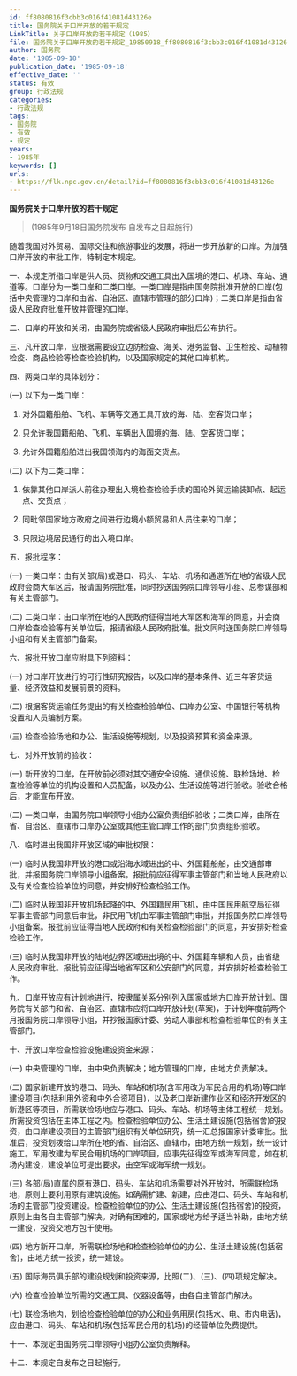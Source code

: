 ```yaml
---
id: ff8080816f3cbb3c016f41081d43126e
title: 国务院关于口岸开放的若干规定
LinkTitle: 关于口岸开放的若干规定（1985）
file: 国务院关于口岸开放的若干规定_19850918_ff8080816f3cbb3c016f41081d43126e.docx
author: 国务院
date: '1985-09-18'
publication_date: '1985-09-18'
effective_date: ''
status: 有效
group: 行政法规
categories:
- 行政法规
tags:
- 国务院
- 有效
- 规定
years:
- 1985年
keywords: []
urls:
- https://flk.npc.gov.cn/detail?id=ff8080816f3cbb3c016f41081d43126e
---
```


**国务院关于口岸开放的若干规定**

> (1985年9月18日国务院发布 自发布之日起施行)

随着我国对外贸易、国际交往和旅游事业的发展，将进一步开放新的口岸。为加强口岸开放的审批工作，特制定本规定。

一、本规定所指口岸是供人员、货物和交通工具出入国境的港口、机场、车站、通道等。口岸分为一类口岸和二类口岸。一类口岸是指由国务院批准开放的口岸(包括中央管理的口岸和由省、自治区、直辖市管理的部分口岸)；二类口岸是指由省级人民政府批准开放并管理的口岸。

二、口岸的开放和关闭，由国务院或省级人民政府审批后公布执行。

三、凡开放口岸，应根据需要设立边防检查、海关、港务监督、卫生检疫、动植物检疫、商品检验等检查检验机构，以及国家规定的其他口岸机构。

四、两类口岸的具体划分：

(一) 以下为一类口岸：

1. 对外国籍船舶、飞机、车辆等交通工具开放的海、陆、空客货口岸；

2. 只允许我国籍船舶、飞机、车辆出入国境的海、陆、空客货口岸；

3. 允许外国籍船舶进出我国领海内的海面交货点。

(二) 以下为二类口岸：

1. 依靠其他口岸派人前往办理出入境检查检验手续的国轮外贸运输装卸点、起运点、交货点；

2. 同毗邻国家地方政府之间进行边境小额贸易和人员往来的口岸；

3. 只限边境居民通行的出入境口岸。

五、报批程序：

(一) 一类口岸：由有关部(局)或港口、码头、车站、机场和通道所在地的省级人民政府会商大军区后，报请国务院批准，同时抄送国务院口岸领导小组、总参谋部和有关主管部门。

(二) 二类口岸：由口岸所在地的人民政府征得当地大军区和海军的同意，并会商口岸检查检验等有关单位后，报请省级人民政府批准。批文同时送国务院口岸领导小组和有关主管部门备案。

六、报批开放口岸应附具下列资料：

(一) 对口岸开放进行的可行性研究报告，以及口岸的基本条件、近三年客货运量、经济效益和发展前景的资料。

(二) 根据客货运输任务提出的有关检查检验单位、口岸办公室、中国银行等机构设置和人员编制方案。

(三) 检查检验场地和办公、生活设施等规划，以及投资预算和资金来源。

七、对外开放前的验收：

(一) 新开放的口岸，在开放前必须对其交通安全设施、通信设施、联检场地、检查检验等单位的机构设置和人员配备，以及办公、生活设施等进行验收。验收合格后，才能宣布开放。

(二) 一类口岸，由国务院口岸领导小组办公室负责组织验收；二类口岸，由所在省、自治区、直辖市口岸办公室或其他主管口岸工作的部门负责组织验收。

八、临时进出我国非开放区域的审批权限：

(一) 临时从我国非开放的港口或沿海水域进出的中、外国籍船舶，由交通部审批，并报国务院口岸领导小组备案。报批前应征得军事主管部门和当地人民政府以及有关检查检验单位的同意，并安排好检查检验工作。

(二) 临时从我国非开放机场起降的中、外国籍民用飞机，由中国民用航空局征得军事主管部门同意后审批，非民用飞机由军事主管部门审批，并报国务院口岸领导小组备案。报批前应征得当地人民政府和有关检查检验部门的同意，并安排好检查检验工作。

(三) 临时从我国非开放的陆地边界区域进出境的中、外国籍车辆和人员，由省级人民政府审批。报批前应征得当地省军区和公安部门的同意，并安排好检查检验工作。

九、口岸开放应有计划地进行，按隶属关系分别列入国家或地方口岸开放计划。国务院有关部门和省、自治区、直辖市应将口岸开放计划(草案)，于计划年度前两个月报国务院口岸领导小组，并抄报国家计委、劳动人事部和检查检验单位的有关主管部门。

十、开放口岸检查检验设施建设资金来源：

(一) 中央管理的口岸，由中央负责解决；地方管理的口岸，由地方负责解决。

(二) 国家新建开放的港口、码头、车站和机场(含军用改为军民合用的机场)等口岸建设项目(包括利用外资和中外合资项目)，以及老口岸新建作业区和经济开发区的新港区等项目，所需联检场地应与港口、码头、车站、机场等主体工程统一规划。所需投资包括在主体工程之内。检查检验单位办公、生活土建设施(包括宿舍)的投资，由口岸建设项目的主管部门组织有关单位研究，统一汇总报国家计委审批。批准后，投资划拨给口岸所在地的省、自治区、直辖市，由地方统一规划，统一设计施工。军用改建为军民合用机场的口岸项目，应事先征得空军或海军同意，如在机场内建设，建设单位可提出要求，由空军或海军统一规划。

(三) 各部(局)直属的原有港口、码头、车站和机场需要对外开放时，所需联检场地，原则上要利用原有建筑设施。如确需扩建、新建，应由港口、码头、车站和机场的主管部门投资建设。检查检验单位的办公、生活土建设施(包括宿舍)的投资，原则上由各自主管部门解决。对确有困难的，国家或地方给予适当补助，由地方统一建设，投资交地方包干使用。

(四) 地方新开口岸，所需联检场地和检查检验单位的办公、生活土建设施(包括宿舍)，由地方统一投资，统一建设。

(五) 国际海员俱乐部的建设规划和投资来源，比照(二)、(三)、(四)项规定解决。

(六) 检查检验单位所需的交通工具、仪器设备等，由各自主管部门解决。

(七) 联检场地内，划给检查检验单位的办公和业务用房(包括水、电、市内电话)，应由港口、码头、车站和机场(包括军民合用的机场)的经营单位免费提供。

十一、本规定由国务院口岸领导小组办公室负责解释。

十二、本规定自发布之日起施行。
